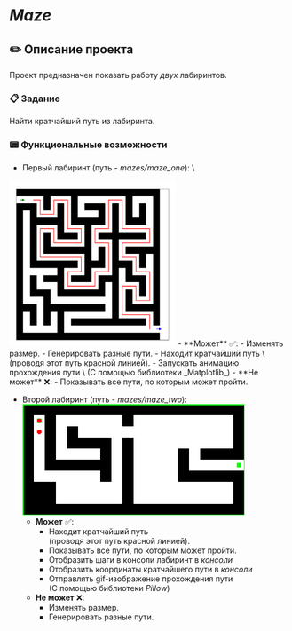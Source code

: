 # _**Maze**_


## ✏️ Описание проекта
Проект предназначен показать работу _двух_ лабиринтов.

### 📋 Задание
Найти кратчайший путь из лабиринта.

### 📟 Функциональные возможности
- Первый лабиринт (путь - _mazes/maze_one_): \
<img src="images/img.png" width="300" height="300">
  - **Может** ✅: 
      - Изменять размер.
      - Генерировать разные пути.
      - Находит кратчайший путь \
        (проводя этот путь красной линией).
      - Запускать анимацию прохождения пути \
        (С помощью библиотеки _Matplotlib_)
  - **Не может** ❌:
    - Показывать все пути, по которым может пройти. 

- Второй лабиринт (путь - _mazes/maze_two_): \
![maze.gif](images%2Fmaze.gif)
  - **Может** ✅:
    - Находит кратчайший путь \
        (проводя этот путь красной линией).
    - Показывать все пути, по которым может пройти.
    - Отобразить шаги в консоли лабиринт в _консоли_
    - Отобразить координаты кратчайшего пути в _консоли_
    - Отправлять gif-изображение прохождения пути \
        (С помощью библиотеки _Pillow_)
  - **Не может** ❌:
    - Изменять размер.
    - Генерировать разные пути.
